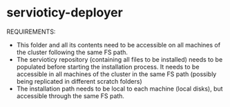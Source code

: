 # servioticy-deployer

REQUIREMENTS:

* This folder and all its contents need to be accessible on all machines of the cluster following the same FS path.
* The servioticy repository (containing all files to be installed) needs to be populated before starting the installation process. It needs to be accessible in all machines of the cluster in the same FS path (possibly being replicated in different scratch folders)
* The installation path needs to be local to each machine (local disks), but accessible through the same FS path.


